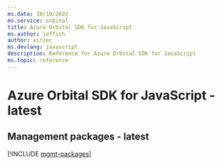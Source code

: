 ```yaml
---
ms.data: 10/10/2022
ms.service: orbital
title: Azure Orbital SDK for JavaScript
ms.author: jeffish
author: xirzec
ms.devlang: javascript
description: Reference for Azure Orbital SDK for JavaScript
ms.topic: reference
---
```

# Azure Orbital SDK for JavaScript - latest

## Management packages - latest
[!INCLUDE [mgmt-packages](orbital-mgmt-index.md)]